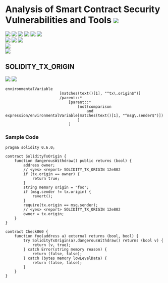 # Analysis of Smart Contract Security Vulnerabilities and Tools ![](https://img.shields.io/badge/-Live-brightgreen)
![](https://img.shields.io/badge/Batch-UG21CYS-lightgreen) ![](https://img.shields.io/badge/Batch-PG21CYS-green) ![](https://img.shields.io/badge/Batch-UG22CYS-lightgreen) ![](https://img.shields.io/badge/Batch-PG21CYS-green) ![](https://img.shields.io/badge/Batch-PhD-darkgreen) ![](https://img.shields.io/badge/-B_RIG-darkgreen)<br/>   ![](https://img.shields.io/badge/BlockchainCourse-21CY712-green)  ![](https://img.shields.io/badge/-M.Tech_Dissertation-blue) ![](https://img.shields.io/badge/Focus-Smart_Contract_Security-yellow) <br/>
![](https://img.shields.io/badge/Blockchain-Ethereum-blue)   <br/> 
![](https://img.shields.io/badge/Language-Solidity-blue)

## SOLIDITY_TX_ORIGIN

![](https://img.shields.io/badge/Pattern_ID-12e802-gold) ![](https://img.shields.io/badge/Severity-2-brown) 

```
environmentalVariable
                        [matches(text()[1], "^tx\.origin$")]
                        /parent::*
                            [parent::*
                                [not(comparison
                                    and expression/environmentalVariable[matches(text()[1], "^msg\.sender$")])
                                ]
                            ]
```



### Sample Code

```
pragma solidity 0.6.0;

contract SolidityTxOrigin {
    function dangerousWithdraw() public returns (bool) {
        address owner;
        // <yes> <report> SOLIDITY_TX_ORIGIN 12e802
        if (tx.origin == owner) {
            return true;
        }
        string memory origin = "foo";
        if (msg.sender != tx.origin) {
            revert();
        }
        require(tx.origin == msg.sender);
        // <yes> <report> SOLIDITY_TX_ORIGIN 12e802
        owner = tx.origin;
    }
}

contract Check060 {
    function foo(address a) external returns (bool, bool) {
        try SolidityTxOrigin(a).dangerousWithdraw() returns (bool v) {
            return (v, true);
        } catch Error(string memory reason) {
            return (false, false);
        } catch (bytes memory lowLevelData) {
            return (false, false);
        }
    }
}
```
